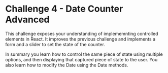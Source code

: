 # Challenge 4 - Date Counter Advanced

This challenge exposes your understanding of implememnting controlled elements in React.
It improves the previous challenge and implements a form and a slider to set the state of the counter.

In summary you learn how to control the same piece of state using multiple options, and then displaying that captured piece of state to the user.
You also learn how to modify the Date using the Date methods.

